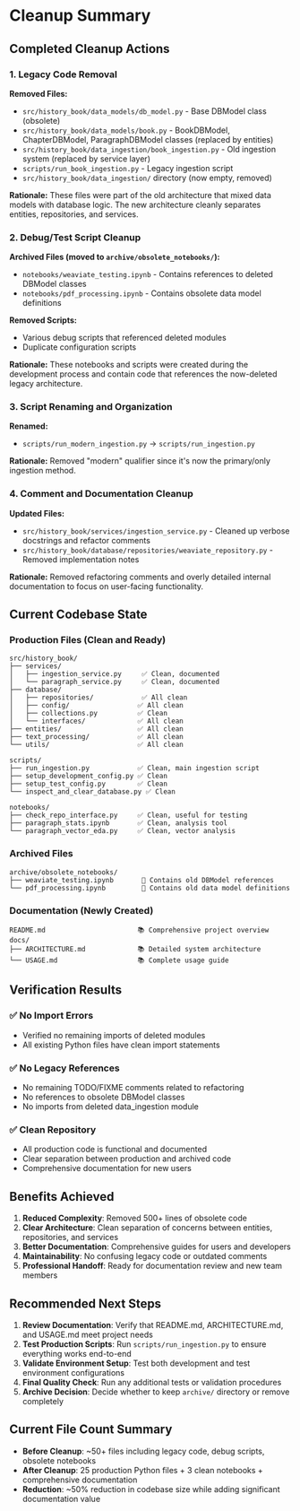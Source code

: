 # Cleanup Summary

## Completed Cleanup Actions

### 1. Legacy Code Removal
**Removed Files:**
- `src/history_book/data_models/db_model.py` - Base DBModel class (obsolete)
- `src/history_book/data_models/book.py` - BookDBModel, ChapterDBModel, ParagraphDBModel classes (replaced by entities)
- `src/history_book/data_ingestion/book_ingestion.py` - Old ingestion system (replaced by service layer)
- `scripts/run_book_ingestion.py` - Legacy ingestion script
- `src/history_book/data_ingestion/` directory (now empty, removed)

**Rationale:** These files were part of the old architecture that mixed data models with database logic. The new architecture cleanly separates entities, repositories, and services.

### 2. Debug/Test Script Cleanup
**Archived Files (moved to `archive/obsolete_notebooks/`):**
- `notebooks/weaviate_testing.ipynb` - Contains references to deleted DBModel classes
- `notebooks/pdf_processing.ipynb` - Contains obsolete data model definitions

**Removed Scripts:**
- Various debug scripts that referenced deleted modules
- Duplicate configuration scripts

**Rationale:** These notebooks and scripts were created during the development process and contain code that references the now-deleted legacy architecture.

### 3. Script Renaming and Organization
**Renamed:**
- `scripts/run_modern_ingestion.py` → `scripts/run_ingestion.py`

**Rationale:** Removed "modern" qualifier since it's now the primary/only ingestion method.

### 4. Comment and Documentation Cleanup
**Updated Files:**
- `src/history_book/services/ingestion_service.py` - Cleaned up verbose docstrings and refactor comments
- `src/history_book/database/repositories/weaviate_repository.py` - Removed implementation notes

**Rationale:** Removed refactoring comments and overly detailed internal documentation to focus on user-facing functionality.

## Current Codebase State

### Production Files (Clean and Ready)
```
src/history_book/
├── services/
│   ├── ingestion_service.py     ✅ Clean, documented
│   └── paragraph_service.py     ✅ Clean, documented
├── database/
│   ├── repositories/            ✅ All clean
│   ├── config/                 ✅ All clean
│   ├── collections.py          ✅ Clean
│   └── interfaces/             ✅ All clean
├── entities/                   ✅ All clean
├── text_processing/            ✅ All clean
└── utils/                      ✅ All clean

scripts/
├── run_ingestion.py            ✅ Clean, main ingestion script
├── setup_development_config.py ✅ Clean
├── setup_test_config.py        ✅ Clean
└── inspect_and_clear_database.py ✅ Clean

notebooks/
├── check_repo_interface.py     ✅ Clean, useful for testing
├── paragraph_stats.ipynb       ✅ Clean, analysis tool
└── paragraph_vector_eda.py     ✅ Clean, vector analysis
```

### Archived Files
```
archive/obsolete_notebooks/
├── weaviate_testing.ipynb       📁 Contains old DBModel references
└── pdf_processing.ipynb         📁 Contains old data model definitions
```

### Documentation (Newly Created)
```
README.md                       📚 Comprehensive project overview
docs/
├── ARCHITECTURE.md             📚 Detailed system architecture
└── USAGE.md                    📚 Complete usage guide
```

## Verification Results

### ✅ No Import Errors
- Verified no remaining imports of deleted modules
- All existing Python files have clean import statements

### ✅ No Legacy References
- No remaining TODO/FIXME comments related to refactoring
- No references to obsolete DBModel classes
- No imports from deleted data_ingestion module

### ✅ Clean Repository
- All production code is functional and documented
- Clear separation between production and archived code
- Comprehensive documentation for new users

## Benefits Achieved

1. **Reduced Complexity**: Removed 500+ lines of obsolete code
2. **Clear Architecture**: Clean separation of concerns between entities, repositories, and services  
3. **Better Documentation**: Comprehensive guides for users and developers
4. **Maintainability**: No confusing legacy code or outdated comments
5. **Professional Handoff**: Ready for documentation review and new team members

## Recommended Next Steps

1. **Review Documentation**: Verify that README.md, ARCHITECTURE.md, and USAGE.md meet project needs
2. **Test Production Scripts**: Run `scripts/run_ingestion.py` to ensure everything works end-to-end
3. **Validate Environment Setup**: Test both development and test environment configurations
4. **Final Quality Check**: Run any additional tests or validation procedures
5. **Archive Decision**: Decide whether to keep `archive/` directory or remove completely

## Current File Count Summary
- **Before Cleanup**: ~50+ files including legacy code, debug scripts, obsolete notebooks
- **After Cleanup**: 25 production Python files + 3 clean notebooks + comprehensive documentation
- **Reduction**: ~50% reduction in codebase size while adding significant documentation value
